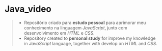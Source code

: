 # Java_video

> - Repositório criado para **estudo pessoal** para aprimorar meu conhecimento na linguagem _JavaScript_, junto com desenvolvimento em _HTML_ e _CSS_.
> - Repository created to **personal study** for improve my knowledge in _JavaScript_ language, together with develop on _HTML_ and _CSS_.